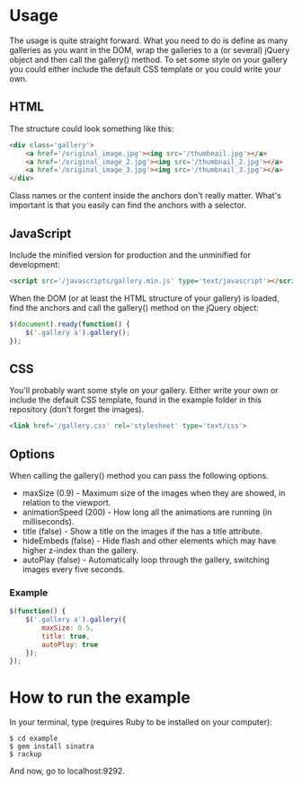 # Usage

The usage is quite straight forward. What you need to do is define as many galleries as you want in the DOM, wrap the galleries to a (or several) jQuery object and then call the gallery() method. To set some style on your gallery you could either include the default CSS template or you could write your own.

## HTML

The structure could look something like this:

```html
<div class='gallery'>
    <a href='/original_image.jpg'><img src='/thumbnail.jpg'></a>
    <a href='/original_image_2.jpg'><img src='/thumbnail_2.jpg'></a>
    <a href='/original_image_3.jpg'><img src='/thumbnail_3.jpg'></a>
</div>
```

Class names or the content inside the anchors don't really matter. What's important is that you easily can find the anchors with a selector.

## JavaScript

Include the minified version for production and the unminified for development:

```html
<script src='/javascripts/gallery.min.js' type='text/javascript'></script>
```

When the DOM (or at least the HTML structure of your gallery) is loaded, find the anchors and call the gallery() method on the jQuery object:

```javascript
$(document).ready(function() {
    $('.gallery a').gallery();
});
```

## CSS

You'll probably want some style on your gallery. Either write your own or include the default CSS template, found in the example folder in this repository (don't forget the images).

```html
<link href='/gallery.css' rel='stylesheet' type='text/css'>
```

## Options

When calling the gallery() method you can pass the following options.

* maxSize (0.9) - Maximum size of the images when they are showed, in relation to the viewport.
* animationSpeed (200) - How long all the animations are running (in milliseconds).
* title (false) - Show a title on the images if the <a> has a title attribute.
* hideEmbeds (false) - Hide flash and other elements which may have higher z-index than the gallery.
* autoPlay (false) - Automatically loop through the gallery, switching images every five seconds.

### Example

```javascript
$(function() {
    $('.gallery a').gallery({
        maxSize: 0.5,
        title: true,
        autoPlay: true
    });
});
```

# How to run the example

In your terminal, type (requires Ruby to be installed on your computer):

    $ cd example
    $ gem install sinatra
    $ rackup

And now, go to localhost:9292.
